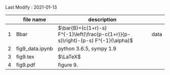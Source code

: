 Last Modify : 2021-01-13

|      | file name       | description                                                  |      |
| ---- | --------------- | ------------------------------------------------------------ | ---- |
| 1    | Bbar            | $\bar{B}=(c(1+r)-s) F^{-1}\left(\frac{p-c(1+r)}{p-s}\right)-(p-s) F^{-1}(\alpha)$ | data |
| 2    | fig9_data.ipynb | python 3.6.5, sympy 1.9                                      |      |
| 3    | fig9.tex        | $\LaTeX$                                                     |      |
| 4    | fig9.pdf        | figure 9.                                                    |      |

